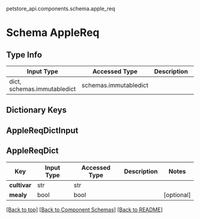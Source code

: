 petstore_api.components.schema.apple_req
# Schema AppleReq

## Type Info
Input Type | Accessed Type | Description | Notes
------------ | ------------- | ------------- | -------------
dict, schemas.immutabledict | schemas.immutabledict |  |

## Dictionary Keys
## AppleReqDictInput
## AppleReqDict

Key | Input Type | Accessed Type | Description | Notes
------------ | ------------- | ------------- | ------------- | -------------
**cultivar** | str | str |  |
**mealy** | bool | bool |  | [optional]

[[Back to top]](#top) [[Back to Component Schemas]](../../../README.md#Component-Schemas) [[Back to README]](../../../README.md)

